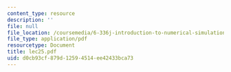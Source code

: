 ```yaml
---
content_type: resource
description: ''
file: null
file_location: /coursemedia/6-336j-introduction-to-numerical-simulation-sma-5211-fall-2003/d0cb93cf879d12594514ee42433bca73_lec25.pdf
file_type: application/pdf
resourcetype: Document
title: lec25.pdf
uid: d0cb93cf-879d-1259-4514-ee42433bca73
---
```

